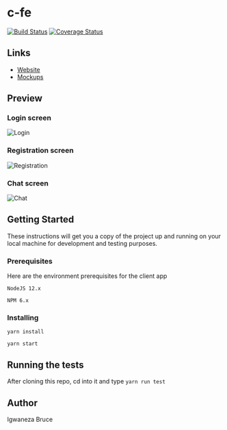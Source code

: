 # c-fe

[![Build Status](https://travis-ci.com/knowbee/c-fe.svg?branch=master)](https://travis-ci.com/knowbee/c-fe) [![Coverage Status](https://coveralls.io/repos/github/knowbee/c-fe/badge.svg?branch=master)](https://coveralls.io/github/knowbee/c-fe?branch=master)

## Links

- [Website](https://os-chat.netlify.app/)
- [Mockups](https://www.figma.com/file/Cv2UKIW6sxQr2YcaEPGK3B/CHAT?node-id=0%3A1)

## Preview

### Login screen

![Login](https://iili.io/fbXVmN.png)

### Registration screen

![Registration](https://iili.io/fbX874.png)

### Chat screen

![Chat](https://iili.io/fbXsEu.png)

## Getting Started

These instructions will get you a copy of the project up and running on your local machine for development and testing purposes.

### Prerequisites

Here are the environment prerequisites for the client app

```
NodeJS 12.x
```

```
NPM 6.x
```

### Installing

```
yarn install
```

```
yarn start
```

## Running the tests

After cloning this repo, cd into it and type `yarn run test`

## Author

Igwaneza Bruce
